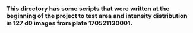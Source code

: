 ### This directory has some scripts that were written at the beginning of the project to test area and intensity distribution in 127 d0 images from plate 170521130001.
